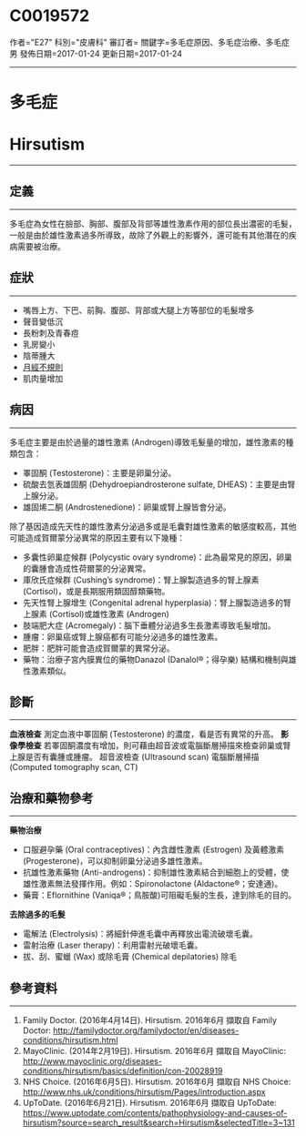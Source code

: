 # C0019572
作者="E27"
科別="皮膚科"
審訂者=
關鍵字=多毛症原因、多毛症治療、多毛症 男
發佈日期=2017-01-24
更新日期=2017-01-24

----------
# 多毛症
# Hirsutism
----------
## 定義
----------

多毛症為女性在臉部、胸部、腹部及背部等雄性激素作用的部位長出濃密的毛髮，一般是由於雄性激素過多所導致，故除了外觀上的影響外，還可能有其他潛在的疾病需要被治療。

## 症狀
----------
- 嘴唇上方、下巴、前胸、腹部、背部或大腿上方等部位的毛髮增多
- 聲音變低沉
- 長粉刺及青春痘
- 乳房變小
- 陰蒂腫大
- [月經不規則](C0156404)
- 肌肉量增加
## 病因
----------

多毛症主要是由於過量的雄性激素 (Androgen)導致毛髮量的增加，雄性激素的種類包含：

- 睪固酮 (Testosterone)：主要是卵巢分泌。
- 硫酸去氫表雄固酮 (Dehydroepiandrosterone sulfate, DHEAS)：主要是由腎上腺分泌。
- 雄固烯二酮 (Androstenedione)：卵巢或腎上腺皆會分泌。

除了基因造成先天性的雄性激素分泌過多或是毛囊對雄性激素的敏感度較高，其他可能造成賀爾蒙分泌異常的原因主要有以下幾種：

- 多囊性卵巢症候群 (Polycystic ovary syndrome)：此為最常見的原因，卵巢的囊腫會造成性荷爾蒙的分泌異常。
- 庫欣氏症候群 (Cushing’s syndrome)：腎上腺製造過多的腎上腺素 (Cortisol)，或是長期服用類固醇類藥物。
- 先天性腎上腺增生 (Congenital adrenal hyperplasia)：腎上腺製造過多的腎上腺素 (Cortisol)或雄性激素 (Androgen)
- 肢端肥大症 (Acromegaly)：腦下垂體分泌過多生長激素導致毛髮增加。
- 腫瘤：卵巢癌或腎上腺癌都有可能分泌過多的雄性激素。
- 肥胖：肥胖可能會造成賀爾蒙的異常分泌。
- 藥物：治療子宮內膜異位的藥物Danazol (Danalol®；得孕樂) 結構和機制與雄性激素類似。
## 診斷
----------

**血液檢查**
測定血液中睪固酮 (Testosterone) 的濃度，看是否有異常的升高。
**影像學檢查**
若睪固酮濃度有增加，則可藉由超音波或電腦斷層掃描來檢查卵巢或腎上腺是否有囊腫或腫瘤。
超音波檢查 (Ultrasound scan)
電腦斷層掃描 (Computed tomography scan, CT)

## 治療和藥物參考
----------

**藥物治療**

- 口服避孕藥 (Oral contraceptives)：內含雌性激素 (Estrogen) 及黃體激素 (Progesterone)，可以抑制卵巢分泌過多雄性激素。
- 抗雄性激素藥物 (Anti-androgens)：抑制雄性激素結合到細胞上的受體，使雄性激素無法發揮作用。例如：Spironolactone (Aldactone®；安達通)。
- 藥膏：Eflornithine (Vaniqa®；鳥胺酸)可阻礙毛髮的生長，達到除毛的目的。

**去除過多的毛髮**

- 電解法 (Electrolysis)：將細針伸進毛囊中再釋放出電流破壞毛囊。
- 雷射治療 (Laser therapy)：利用雷射光破壞毛囊。
- 拔、刮、蜜蠟 (Wax) 或除毛膏 (Chemical depilatories) 除毛
## 參考資料
----------
1. Family Doctor. (2016年4月14日). Hirsutism. 2016年6月 擷取自 Family Doctor: http://familydoctor.org/familydoctor/en/diseases-conditions/hirsutism.html
2. MayoClinic. (2014年2月19日). Hirsutism. 2016年6月 擷取自 MayoClinic: http://www.mayoclinic.org/diseases-conditions/hirsutism/basics/definition/con-20028919
3. NHS Choice. (2016年6月5日). Hirsutism. 2016年6月 擷取自 NHS Choice: http://www.nhs.uk/conditions/hirsutism/Pages/introduction.aspx
4. UpToDate. (2016年6月21日). Hirsutism. 2016年6月 擷取自 UpToDate: https://www.uptodate.com/contents/pathophysiology-and-causes-of-hirsutism?source=search_result&search=Hirsutism&selectedTitle=3~131



